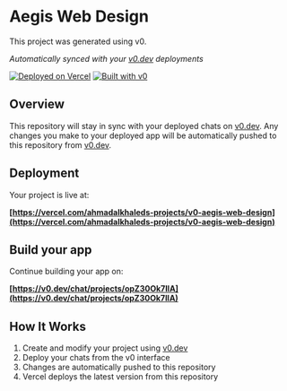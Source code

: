 # Aegis Web Design

This project was generated using v0.

*Automatically synced with your [v0.dev](https://v0.dev) deployments*

[![Deployed on Vercel](https://img.shields.io/badge/Deployed%20on-Vercel-black?style=for-the-badge&logo=vercel)](https://vercel.com/ahmadalkhaleds-projects/v0-aegis-web-design)
[![Built with v0](https://img.shields.io/badge/Built%20with-v0.dev-black?style=for-the-badge)](https://v0.dev/chat/projects/opZ30Ok7IlA)

## Overview

This repository will stay in sync with your deployed chats on [v0.dev](https://v0.dev).
Any changes you make to your deployed app will be automatically pushed to this repository from [v0.dev](https://v0.dev).

## Deployment

Your project is live at:

**[https://vercel.com/ahmadalkhaleds-projects/v0-aegis-web-design](https://vercel.com/ahmadalkhaleds-projects/v0-aegis-web-design)**

## Build your app

Continue building your app on:

**[https://v0.dev/chat/projects/opZ30Ok7IlA](https://v0.dev/chat/projects/opZ30Ok7IlA)**

## How It Works

1. Create and modify your project using [v0.dev](https://v0.dev)
2. Deploy your chats from the v0 interface
3. Changes are automatically pushed to this repository
4. Vercel deploys the latest version from this repository
